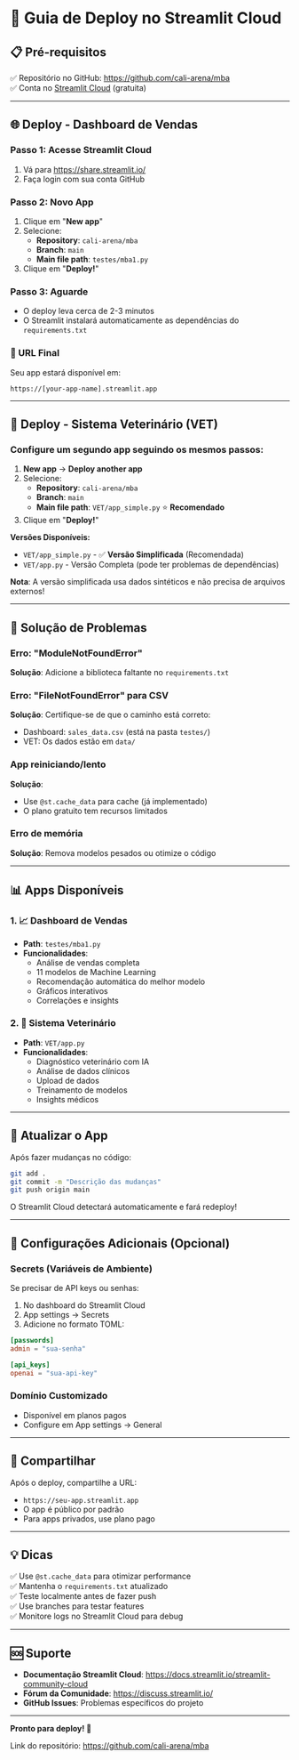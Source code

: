 # 🚀 Guia de Deploy no Streamlit Cloud

## 📋 Pré-requisitos

✅ Repositório no GitHub: https://github.com/cali-arena/mba  
✅ Conta no [Streamlit Cloud](https://streamlit.io/cloud) (gratuita)

---

## 🌐 Deploy - Dashboard de Vendas

### Passo 1: Acesse Streamlit Cloud
1. Vá para https://share.streamlit.io/
2. Faça login com sua conta GitHub

### Passo 2: Novo App
1. Clique em "**New app**"
2. Selecione:
   - **Repository**: `cali-arena/mba`
   - **Branch**: `main`
   - **Main file path**: `testes/mba1.py`
3. Clique em "**Deploy!**"

### Passo 3: Aguarde
- O deploy leva cerca de 2-3 minutos
- O Streamlit instalará automaticamente as dependências do `requirements.txt`

### 🎯 URL Final
Seu app estará disponível em:
```
https://[your-app-name].streamlit.app
```

---

## 🏥 Deploy - Sistema Veterinário (VET)

### Configure um segundo app seguindo os mesmos passos:
1. **New app** → **Deploy another app**
2. Selecione:
   - **Repository**: `cali-arena/mba`
   - **Branch**: `main`
   - **Main file path**: `VET/app_simple.py` ⭐ **Recomendado**
3. Clique em "**Deploy!**"

**Versões Disponíveis:**
- `VET/app_simple.py` - ✅ **Versão Simplificada** (Recomendada)
- `VET/app.py` - Versão Completa (pode ter problemas de dependências)

**Nota**: A versão simplificada usa dados sintéticos e não precisa de arquivos externos!

---

## 🔧 Solução de Problemas

### Erro: "ModuleNotFoundError"
**Solução**: Adicione a biblioteca faltante no `requirements.txt`

### Erro: "FileNotFoundError" para CSV
**Solução**: Certifique-se de que o caminho está correto:
- Dashboard: `sales_data.csv` (está na pasta `testes/`)
- VET: Os dados estão em `data/`

### App reiniciando/lento
**Solução**: 
- Use `@st.cache_data` para cache (já implementado)
- O plano gratuito tem recursos limitados

### Erro de memória
**Solução**: Remova modelos pesados ou otimize o código

---

## 📊 Apps Disponíveis

### 1. 📈 Dashboard de Vendas
- **Path**: `testes/mba1.py`
- **Funcionalidades**:
  - Análise de vendas completa
  - 11 modelos de Machine Learning
  - Recomendação automática do melhor modelo
  - Gráficos interativos
  - Correlações e insights

### 2. 🏥 Sistema Veterinário
- **Path**: `VET/app.py`
- **Funcionalidades**:
  - Diagnóstico veterinário com IA
  - Análise de dados clínicos
  - Upload de dados
  - Treinamento de modelos
  - Insights médicos

---

## 🔄 Atualizar o App

Após fazer mudanças no código:

```bash
git add .
git commit -m "Descrição das mudanças"
git push origin main
```

O Streamlit Cloud detectará automaticamente e fará redeploy!

---

## 🌟 Configurações Adicionais (Opcional)

### Secrets (Variáveis de Ambiente)
Se precisar de API keys ou senhas:
1. No dashboard do Streamlit Cloud
2. App settings → Secrets
3. Adicione no formato TOML:
```toml
[passwords]
admin = "sua-senha"

[api_keys]
openai = "sua-api-key"
```

### Domínio Customizado
- Disponível em planos pagos
- Configure em App settings → General

---

## 📱 Compartilhar

Após o deploy, compartilhe a URL:
- `https://seu-app.streamlit.app`
- O app é público por padrão
- Para apps privados, use plano pago

---

## 💡 Dicas

✅ Use `@st.cache_data` para otimizar performance  
✅ Mantenha o `requirements.txt` atualizado  
✅ Teste localmente antes de fazer push  
✅ Use branches para testar features  
✅ Monitore logs no Streamlit Cloud para debug  

---

## 🆘 Suporte

- **Documentação Streamlit Cloud**: https://docs.streamlit.io/streamlit-community-cloud
- **Fórum da Comunidade**: https://discuss.streamlit.io/
- **GitHub Issues**: Problemas específicos do projeto

---

**Pronto para deploy! 🚀**

Link do repositório: https://github.com/cali-arena/mba

